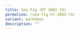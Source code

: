 ```yaml
---
title: Sea Fig (HT 2003 74)
permalink: /sea-fig-ht-2003-74/
variant: markdown
description: ""
---
```

